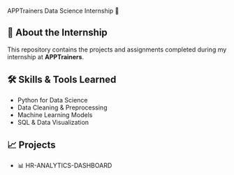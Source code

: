 APPTrainers Data Science Internship 🚀

## 📌 About the Internship  
This repository contains the projects and assignments completed during my internship at **APPTrainers**.  

## 🛠️ Skills & Tools Learned  
- Python for Data Science  
- Data Cleaning & Preprocessing  
- Machine Learning Models  
- SQL & Data Visualization  

## 📈 Projects  
- 📊 HR-ANALYTICS-DASHBOARD
